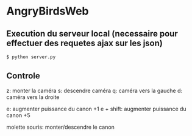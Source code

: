 # AngryBirdsWeb


## Execution du serveur local (necessaire pour effectuer des requetes ajax sur les json)
```bash
$ python server.py
```

## Controle 

z: monter la caméra
s: descendre caméra
q: caméra vers la gauche
d: caméra vers la droite

e: augmenter puissance du canon +1
e + shift: augmenter puissance du canon +5

molette souris: monter/descendre le canon

